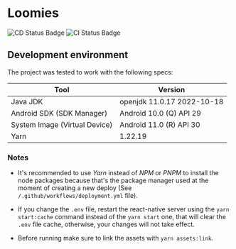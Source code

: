 # Loomies

![CD Status Badge](https://github.com/PedroChaparro/loomies-mobile/actions/workflows/deployment.yml/badge.svg?branch=main)
![CI Status Badge](https://github.com/PedroChaparro/loomies-mobile/actions/workflows/integration.yml/badge.svg)

## Development environment

The project was tested to work with the following specs:

| Tool                          | Version                    |
| ----------------------------- | -------------------------- |
| Java JDK                      | openjdk 11.0.17 2022-10-18 |
| Android SDK (SDK Manager)     | Android 10.0 (Q) API 29    |
| System Image (Virtual Device) | Android 11.0 (R) API 30    |
| Yarn                          | 1.22.19                    |

### Notes

- It's recommended to use _Yarn_ instead of _NPM_ or _PNPM_ to install the node
  packages because that's the package manager used at the moment of creating a
  new deploy (See `/.github/workflows/deployment.yml` file).

- If you change the `.env` file, restart the react-native server using the
  `yarn start:cache` command instead of the `yarn start` one, that will clear
  the `.env` file cache, otherwise, your changes will not take effect.

- Before running make sure to link the assets with `yarn assets:link`.
